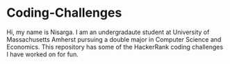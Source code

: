 # Coding-Challenges
Hi, my name is Nisarga. I am an undergradaute student at University of Massachusetts Amherst pursuing a double major in Computer Science and Economics. This repository has some of the HackerRank coding challenges I have worked on for fun. 
